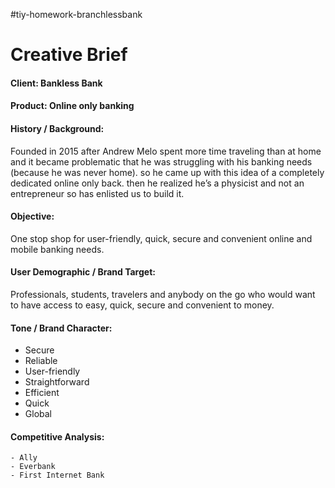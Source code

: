 #tiy-homework-branchlessbank

# Creative Brief

#### Client: Bankless Bank

#### Product: Online only banking

#### History / Background:
Founded in 2015 after Andrew Melo spent more time traveling than at home and it became problematic that he was struggling with his banking needs (because he was never home). so he came up with this idea of a completely dedicated online only back. then he realized he’s a physicist and not an entrepreneur so has enlisted us to build it.

#### Objective:
One stop shop for user-friendly, quick, secure and convenient online and mobile banking needs.

#### User Demographic / Brand Target:
Professionals, students, travelers and anybody on the go who would want to have access to easy, quick, secure and convenient to money.

#### Tone / Brand Character:
  - Secure
  - Reliable
  - User-friendly
  - Straightforward
  - Efficient
  - Quick
  - Global
  
 #### Competitive Analysis:
    - Ally
    - Everbank
    - First Internet Bank
